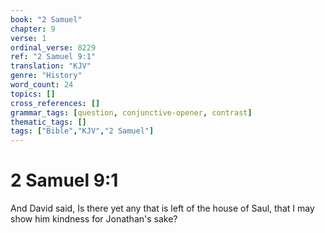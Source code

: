 ```yaml
---
book: "2 Samuel"
chapter: 9
verse: 1
ordinal_verse: 8229
ref: "2 Samuel 9:1"
translation: "KJV"
genre: "History"
word_count: 24
topics: []
cross_references: []
grammar_tags: [question, conjunctive-opener, contrast]
thematic_tags: []
tags: ["Bible","KJV","2 Samuel"]
---
```


# 2 Samuel 9:1

And David said, Is there yet any that is left of the house of Saul, that I may show him kindness for Jonathan's sake?
